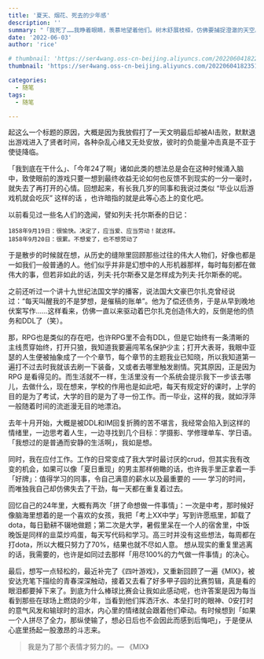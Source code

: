 ```yaml
---
title: '夏天、烟花、死去的少年感'
description: ''
summary: "「我死了……我睁着眼睛，羡慕地望着他们。树木舒展枝桠，仿佛要捕捉澄澈的天空。夜深了，有生命的人都睡着了。我从死去时就一直睁着的眼睛捕捉到了夏季夜空中的星辰和月亮。」 —— 乙一"
date: '2022-06-03'
author: 'rice'

# thumbnail: 'https://ser4wang.oss-cn-beijing.aliyuncs.com/20220604182235.png'
thumbnail: 'https://ser4wang.oss-cn-beijing.aliyuncs.com/20220604182351.png'

categories:
  - 随笔
tags:
  - 随笔

---
```




起这么一个标题的原因，大概是因为我放假打了一天文明最后却被AI击败，默默退出游戏进入了贤者时间，各种杂乱心绪又无处安放，彼时的负能量冲击真是不亚于使徒降临。



「我到底在干什么」、「今年24了啊」诸如此类的想法总是会在这种时候涌入脑中，致使眼前的游戏只要一想到最终收益无论如何也反馈不到现实的一分一毫时，就失去了再打开的心情。回想起来，有长我几岁的同事和我说过类似 “毕业以后游戏机就会吃灰” 这样的话 ，也许暗指的就是此等心态上的变化吧。



以前看见过一些名人们的逸闻，譬如列夫·托尔斯泰的日记：

```
1858年9月19日：很愉快。决定了，应当爱、应当劳动！就这样。
1858年9月20日：很累。不想爱了，也不想劳动了
```

于是散步的时候就在想，从历史的缝隙里回顾那些过往的伟大人物们，好像也都是一如我们一般普通的人。他们似乎并非是幻想中的人形机器那样，每时每刻都在做伟大的事，但若非如此的话，列夫·托尔斯泰又是怎样成为列夫·托尔斯泰的呢。



之前还听过一个讲十九世纪法国文学的播客，说法国大文豪巴尔扎克曾经说过：“每天叫醒我的不是梦想，是催稿的账单”。他为了偿还债务，于是从早到晚地伏案写作......这样看来，仿佛一直以来驱动着巴尔扎克创造伟大的，反倒是他的债务和DDL了（笑）。



那，RPG也是类似的存在吧，也许RPG里不会有DDL，但是它始终有一条清晰的主线贯穿始终，打开只狼，我知道我要遍闯苇名保护少主；打开大表哥，我眼中亚瑟的人生便被抽象成了一个个章节，每个章节的主题我业已知晓，所以我知道第一遍打不过去时我就该去刷一下装备，又或者去哪里触发剧情。究其原因，正是因为 RPG 是看得见的。而生活就不一样，生活里没有一个系统会提示我下一步该去哪儿，去做什么，现在想来，学校的作用也是如此吧，每天有规定好的课时，上学的目的是为了考试，大学的目的是为了寻一份工作。而一毕业，这样的我，就如浮萍一般随着时间的流逝漫无目的地漂泊。



去年十月开始，大概是被DDL和IM回复折腾的苦不堪言，我经常会陷入到这样的情绪里，一边思考着人生，一边寻找到几个目标：学摄影、学修理单车、学日语。「我想过的是普通而安静的生活啊」，我如是想。



同时，我在应付工作。工作的日常变成了我大学时最讨厌的crud，但其实我有改变的机会，如果可以像「夏日重现」的男主那样俯瞰的话，也许我手里正拿着一手「好牌」：值得学习的同事，令自己满意的薪水以及最重要的 —— 学习的时间，而唯独我自己却仿佛失去了干劲，每一天都在重复着过去。



回忆自己的24年里，大概有两次「拼了命想做一件事情」：一次是中考，那时候好像脑海里想着的是一个喜欢的女孩，我把「考上XX中学」写到许愿瓶里，卸载了dota，每日勤耕不辍地做题；第二次是大学，暑假里呆在一个人的宿舍里，中饭晚饭是同样的韭菜炒鸡蛋，每天写代码和学习。高三时并没有这些想法，每周都在打dota，所以大概只努力了70%，结果也就不尽如人意。 想从现实的重复里逃离的话，我需要的，也许是如同过去那样「用尽100%的力气做一件事情」的决心。



最后，想写一点轻松的，最近补完了《四叶游戏》，又重新回顾了一遍《MIX》，被安达充笔下描绘的青春深深触动，接着又去看了好多甲子园的比赛剪辑，真是看的眼泪都要掉下来了。到底为什么棒球比赛会让我如此感动呢，也许答案是因为每当看到那些在球场上燃烧的少年，当看到他们挥洒汗水、本垒打时的眼神、0安打时的意气风发和输球时的泪水，内心里的情绪就会跟着他们牵动。有时候想到「如果一个人拼尽了全力，那纵使输了，想必日后也不会因此而感到后悔吧」，于是便从心底里扬起一股激昂的斗志来。



> 我是为了那个表情才努力的。— 《MIX》
